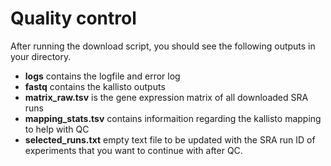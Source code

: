 # Quality control

After running the download script, you should see the following outputs in your directory.
  * <b>logs</b> contains the logfile and error log
  * <b>fastq</b> contains the kallisto outputs
  * <b>matrix_raw.tsv</b> is the gene expression matrix of all downloaded SRA runs
  * <b>mapping_stats.tsv</b> contains informaition regarding the kallisto mapping to help with QC
  * <b>selected_runs.txt</b> empty text file to be updated with the SRA run ID of experiments that you want to continue with after QC.

